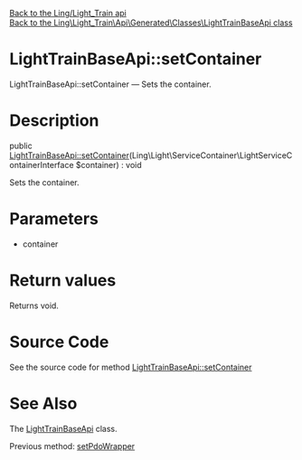 [Back to the Ling/Light_Train api](https://github.com/lingtalfi/Light_Train/blob/master/doc/api/Ling/Light_Train.md)<br>
[Back to the Ling\Light_Train\Api\Generated\Classes\LightTrainBaseApi class](https://github.com/lingtalfi/Light_Train/blob/master/doc/api/Ling/Light_Train/Api/Generated/Classes/LightTrainBaseApi.md)


LightTrainBaseApi::setContainer
================



LightTrainBaseApi::setContainer — Sets the container.




Description
================


public [LightTrainBaseApi::setContainer](https://github.com/lingtalfi/Light_Train/blob/master/doc/api/Ling/Light_Train/Api/Generated/Classes/LightTrainBaseApi/setContainer.md)(Ling\Light\ServiceContainer\LightServiceContainerInterface $container) : void




Sets the container.




Parameters
================


- container

    


Return values
================

Returns void.








Source Code
===========
See the source code for method [LightTrainBaseApi::setContainer](https://github.com/lingtalfi/Light_Train/blob/master/Api/Generated/Classes/LightTrainBaseApi.php#L64-L67)


See Also
================

The [LightTrainBaseApi](https://github.com/lingtalfi/Light_Train/blob/master/doc/api/Ling/Light_Train/Api/Generated/Classes/LightTrainBaseApi.md) class.

Previous method: [setPdoWrapper](https://github.com/lingtalfi/Light_Train/blob/master/doc/api/Ling/Light_Train/Api/Generated/Classes/LightTrainBaseApi/setPdoWrapper.md)<br>

